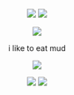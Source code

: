 <p align="center">
  <img src="https://github.com/user-attachments/assets/867bc166-9278-47d2-ba4d-84cbbec75464"> <img src="https://github.com/user-attachments/assets/867bc166-9278-47d2-ba4d-84cbbec75464">
  </p>
<p align="center"> 
  <img src="https://komarev.com/ghpvc/?username=eatsmud&color=red">
</p>
<p align="center"> 
i like to eat mud

<p align="center">  
<img src="https://github.com/user-attachments/assets/20f024ba-ca00-4da9-80d4-04ff2d20a4d3">
<p align="center">
  <img src="https://github.com/user-attachments/assets/867bc166-9278-47d2-ba4d-84cbbec75464"> <img src="https://github.com/user-attachments/assets/867bc166-9278-47d2-ba4d-84cbbec75464">
